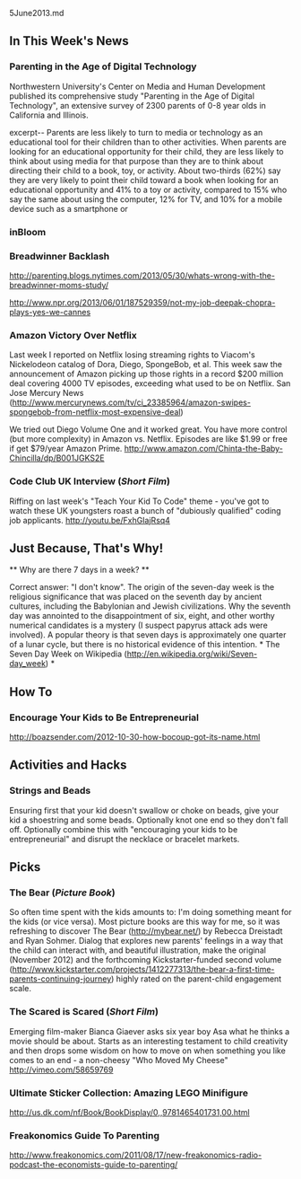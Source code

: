 5June2013.md

In This Week's News
-------------------

### Parenting in the Age of Digital Technology ###

Northwestern University's Center on Media and Human Development published its comprehensive study "Parenting in the Age of Digital Technology", an extensive survey of 2300 parents of 0-8 year olds in California and Illinois.

excerpt--
Parents are less likely to turn to media or technology as 
an educational tool for their children than to other 
activities. When parents are looking for an educational
opportunity for their child, they are less likely to think 
about using media for that purpose than they are to think 
about directing their child to a book, toy, or activity. 
About two-thirds (62%) say they are very likely to point 
their child toward a book when looking for an educational 
opportunity and 41% to a toy or activity, compared to 15% 
who say the same about using the computer, 12% for TV, 
and 10% for a mobile device such as a smartphone or 


### inBloom ###


### Breadwinner Backlash ###
http://parenting.blogs.nytimes.com/2013/05/30/whats-wrong-with-the-breadwinner-moms-study/

http://www.npr.org/2013/06/01/187529359/not-my-job-deepak-chopra-plays-yes-we-cannes


### Amazon Victory Over Netflix ####

Last week I reported on Netflix losing streaming rights to Viacom's Nickelodeon catalog of Dora, Diego, SpongeBob, et al.  This week saw the announcement of Amazon picking up those rights in a record $200 million deal covering 4000 TV episodes, exceeding what used to be on Netflix.  San Jose Mercury News 
(http://www.mercurynews.com/tv/ci_23385964/amazon-swipes-spongebob-from-netflix-most-expensive-deal)

We tried out Diego Volume One and it worked great.  You have more control (but more complexity) in Amazon vs. Netflix.  Episodes are like $1.99 or free if get $79/year Amazon Prime.
http://www.amazon.com/Chinta-the-Baby-Chincilla/dp/B001JGKS2E



### Code Club UK Interview (*Short Film*) ###
Riffing on last week's "Teach Your Kid To Code" theme - you've got to watch these UK youngsters roast a bunch of "dubiously qualified" coding job applicants.
http://youtu.be/FxhGIajRsq4


Just Because, That's Why!
-------------------------

** Why are there 7 days in a week? **

Correct answer: "I don't know".  The origin of the seven-day week is the religious significance that was placed on the seventh day by ancient cultures, including the Babylonian and Jewish civilizations.  Why the seventh day was annointed to the disappointment of six, eight, and other worthy numerical candidates is a mystery (I suspect papyrus attack ads were involved). A popular theory is that seven days is approximately one quarter of a lunar cycle, but there is no historical evidence of this intention. * The Seven Day Week on Wikipedia (http://en.wikipedia.org/wiki/Seven-day_week) *





How To
------

### Encourage Your Kids to Be Entrepreneurial ###

http://boazsender.com/2012-10-30-how-bocoup-got-its-name.html


Activities and Hacks
--------------------

### Strings and Beads ###

Ensuring first that your kid doesn't swallow or choke on beads,  give your kid a shoestring and some beads. Optionally knot one end so they don't fall off.  Optionally combine this with "encouraging your kids to be entrepreneurial" and disrupt the necklace or bracelet markets.


Picks
-----

### The Bear (*Picture Book*) ###

So often time spent with the kids amounts to:  I'm doing something meant for the kids (or vice versa).  Most picture books are this way for me, so it was refreshing to discover The Bear (http://mybear.net/) by Rebecca Dreistadt and Ryan Sohmer.  Dialog that explores new parents' feelings in a way that the child can interact with, and beautiful illustration, make the original (November 2012) and the forthcoming Kickstarter-funded second volume (http://www.kickstarter.com/projects/1412277313/the-bear-a-first-time-parents-continuing-journey) highly rated on the parent-child engagement scale.





### The Scared is Scared (*Short Film*) ###
Emerging film-maker Bianca Giaever asks six year boy Asa what he thinks a movie should be about.  Starts as an interesting testament to child creativity and then drops some wisdom on how to move on when something you like comes to an end - a non-cheesy "Who Moved My Cheese"
http://vimeo.com/58659769




### Ultimate Sticker Collection: Amazing LEGO Minifigure ###
http://us.dk.com/nf/Book/BookDisplay/0,,9781465401731,00.html

### Freakonomics Guide To Parenting ###
http://www.freakonomics.com/2011/08/17/new-freakonomics-radio-podcast-the-economists-guide-to-parenting/

